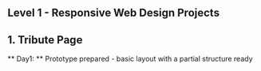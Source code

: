 ## Level 1 - Responsive Web Design Projects

## 1. Tribute Page

** Day1: ** Prototype prepared - basic layout with a partial structure ready

